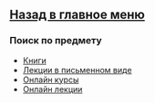 ## [Назад в главное меню](https://github.com/ifanzilka/Mathematics_KPFU/blob/master/README.md)

### Поиск по предмету
+ [Книги](https://github.com/ifanzilka/Mathematics_KPFU/blob/master/links/analiticks_geometry/books_analiticks_geometry/books_analiticks_geometry.md)
+ [Лекции в письменном виде](https://github.com/ifanzilka/Mathematics_KPFU/blob/master/links/algebra/lection_written.md)
+ [Онлайн курсы](https://github.com/ifanzilka/Mathematics_KPFU/blob/master/links/algebra/online_curses.md)
+ [Онлайн лекции](https://github.com/ifanzilka/Mathematics_KPFU/blob/master/links/algebra/online_lection.md)

